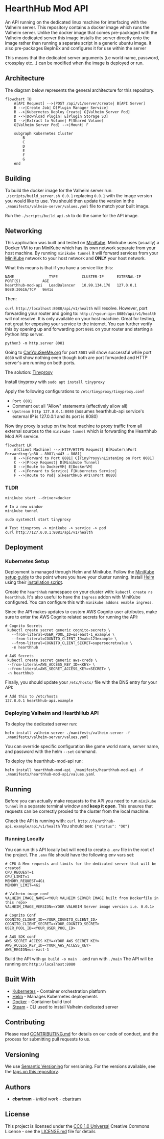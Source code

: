 # HearthHub Mod API

An API running on the dedicated linux machine for interfacing with the Valheim server. This repository
contains a docker image which runs the Valheim server. Unlike the docker image that comes pre-packaged with the Valheim
dedicated server this image installs the server directly onto the image rather than running a separate 
script in a generic ubuntu image. It also pre-packages BepInEx and configures it for use within the server

This means that the dedicated server arguments (i.e world name, password, crossplay etc...) can be modified when the image is deployed or run.

## Architecture

The diagram below represents the general architecture for this repository.

```mermaid
flowchart TD
    A[API Request] -->|POST /api/v1/server/create| B[API Server]
    B -->|Create Job| D[Plugin Manager Service]
    B -->|Kubernetes Deploy Create| G[Valheim Server Pod]
    D -->|Download Plugin| E[Plugin Storage S3]
    D -->|Extract to Volume| F[Shared Volume]
    G[Valheim Server Pod] -->|Mount| F
    
    subgraph Kubernetes Cluster
        B
        C
        D
        E
        F
        G
    end
```

## Building

To build the docker image  for the Valheim server run: `./scripts/build_server.sh 0.0.1` replacing `0.0.1` with
the image version you would like to use. You should then update the version in the `./manifests/valheim-server/values.yaml`
file to match your built image.

Run the `./scripts/build_api.sh` to do the same for the API image.

## Networking

This application was built and tested on [MiniKube](https://minikube.sigs.k8s.io). Minikube uses (usually) a Docker VM to run MiniKube which has its own network separate
from your host machine. By running `minikube tunnel` it will forward services from your [MiniKube](https://minikube.sigs.k8s.io) network to your host network and **ONLY** 
your host network.

What this means is that if you have a service like this:

```shell
NAME                TYPE           CLUSTER-IP      EXTERNAL-IP   PORT(S)          AGE
hearthhub-mod-api   LoadBalancer   10.99.134.178   127.0.0.1     8080:30616/TCP   9m41s
```

Then:

`curl http://localhost:8080/api/v1/health` will resolve. However, port forwarding your router and going to: `http://<your-ip>:8080/api/v1/health` will
not resolve. It is only available on your host machine. Great for testing, not great for exposing your service to the internet. You can further verify this
by opening up and forwarding port `8081` on your router and starting a Python http server.

`python3 -m http.server 8081`

Going to [CanYouSeeMe.org](https://canyouseeme.org/) for port `8081` will show successful while port `8080` will show nothing even though both are port forwarded
and HTTP server's are running on both ports.

The solution: [Tinyproxy](https://tinyproxy.github.io/)

Install tinyproxy with `sudo apt install tinyproxy`

Apply the following configurations to `/etc/tinyproxy/tinyproxy.conf`

- `Port 8081`
- Comment out all "Allow" statements (effectively allow all)
- `Upstream http 127.0.0.1:8080` (assumes hearthhub-api service's external IP is 127.0.0.1 and its port is 8080)

Now tiny proxy is setup on the host machine to proxy traffic from all external sources to the `minikube tunnel` which is forwarding
the Hearthhub Mod API service.

```mermaid
flowchart LR
    A[Client Machine] -->|HTTP/HTTPS Request| B[Router\nPort Forwarding:\n80 → 8081\n443 → 8081]
    B -->|Forward to Port 8081| C[TinyProxy\nListening on Port 8081]
    C -->|Proxy Request| D[Minikube Tunnel]
    D -->|Route to DockerVM| E[DockerVM]
    E -->|Forward to Service| F[Kubernetes Service]
    F -->|Route to Pod| G[HearthHub API\nPort 8080]
```

### TLDR

```shell
minikube start --driver=docker

# In a new window
minikube tunnel

sudo systemctl start tinyproxy

# Test tinyproxy -> minikube -> service -> pod
curl http://127.0.0.1:8081/api/v1/health
```

## Deployment

### Kubernetes Setup 
Deployment is managed through Helm and Minikube. Follow the [MiniKube setup guide](https://minikube.sigs.k8s.io/docs/start/) to the point where you have your cluster running.
Install [Helm](https://helm.sh) using their [installation script](https://helm.sh/docs/intro/install/).

Create the `hearthhub` namespace on your cluster with: `kubectl create ns hearthhub`. It's also useful to have the 
`Ingress` addon with MiniKube configured. You can configure this with `minikube addons enable ingress`.

Since the API makes updates to custom AWS Cognito user attributes, make sure to enter the AWS Cognito related secrets for running the API:

```shell
# Cognito Secrets
 kubectl create secret generic cognito-secrets \
   --from-literal=USER_POOL_ID=us-east-1_example \
   --from-literal=COGNITO_CLIENT_ID=abc123example \
   --from-literal=COGNITO_CLIENT_SECRET=supersecretvalue \
   -n hearthhub

# AWS Secrets
 kubectl create secret generic aws-creds \
 --from-literal=AWS_ACCESS_KEY_ID=<KEY> \
 --from-literal=AWS_SECRET_ACCESS_KEY=<SECRET> \
 -n hearthhub
```

Finally, you should update your `/etc/hosts/` file with the DNS entry for your API:

```shell
# Add this to /etc/hosts
127.0.0.1 hearthhub-api.example
```

### Deploying Valheim and HearthHub API
To deploy the dedicated server run:

`helm install valheim-server ./manifests/valheim-server -f ./manifests/valheim-server/values.yaml`

You can override specific configuration like game world name, server name, and password with the helm `--set` command.

To deploy the hearthhub-mod-api run:

`helm install hearthhub-mod-api ./manifests/hearthhub-mod-api -f ./manifests/hearthhub-mod-api/values.yaml`

## Running

Before you can actually make requests to the API you need to run `minikube tunnel` in a separate terminal window and **keep it open**.
This ensures that requests can be correctly proxied to the cluster from the local machine.

Check the API is running with: `curl http://hearthhub-api.example/api/v1/health` You should see: `{"status": "OK"}`


### Running Locally

You can run this API locally but will need to create a `.env` file in the root of the project. The `.env` file should
have the following env vars set:

```shell
# CPU & Mem requests and limits for the dedicated server that will be created
CPU_REQUEST=1
CPU_LIMIT=1
MEMORY_REQUEST=4Gi
MEMORY_LIMIT=4Gi

# Valheim image conf
VALHEIM_IMAGE_NAME=<YOUR VALHEIM SERVER IMAGE built from Dockerfile in this repo>
VALHEIM_IMAGE_VERSION=<YOUR VALHEIM Server image version i.e. 0.0.1>

# Cognito Conf
COGNITO_CLIENT_ID=<YOUR_COGNITO_CLIENT_ID>
COGNITO_CLIENT_SECRET=<YOUR_COGNITO_SECRET>
USER_POOL_ID=<YOUR_USER_POOL_ID>

# AWS SDK conf
AWS_SECRET_ACCESS_KEY=<YOUR_AWS_SECRET_KEY>
AWS_ACCESS_KEY_ID=<YOUR_AWS_ACCESS_KEY>
AWS_REGION=us-east-1
```

Build the API with `go build -o main .` and run with `./main` The API will be running on: `http://localhost:8080`

## Built With

- [Kubernetes](https://kubernetes.io) - Container orchestration platform
- [Helm](https://helm.sh) - Manages Kubernetes deployments
- [Docker](https://docker.io/) - Container build tool
- [Steam](https://steam.com) - CLI used to install Valheim dedicated server

## Contributing

Please read [CONTRIBUTING.md](CONTRIBUTING.md) for details on our code
of conduct, and the process for submitting pull requests to us.

## Versioning

We use [Semantic Versioning](http://semver.org/) for versioning. For the versions
available, see the [tags on this
repository](https://github.com/cbartran/hearthhub-mod-api/tags).

## Authors

- **cbartram** - *Initial work* -
  [cbartram](https://github.com/cbartram)

## License

This project is licensed under the [CC0 1.0 Universal](LICENSE)
Creative Commons License - see the [LICENSE.md](LICENSE) file for
details
